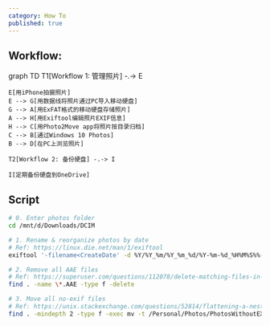 ```yaml
---
category: How To
published: true
---
```


## Workflow:

<div class="mermaid">
    graph TD
    T1[Workflow 1: 管理照片] -.-> E

    E[用iPhone拍摄照片]
    E --> G[用数据线将照片通过PC导入移动硬盘]
    G --> A[用ExFAT格式的移动硬盘存储照片]
    A --> H[用Exiftool编辑照片EXIF信息]
    H --> C[用Photo2Move app将照片按目录归档]
    C --> B[通过Windows 10 Photos]
    B --> D[在PC上浏览照片]

    T2[Workflow 2: 备份硬盘] -.-> I

    I[定期备份硬盘到OneDrive]

</div>


## Script

```bash
# 0. Enter photos folder
cd /mnt/d/Downloads/DCIM

# 1. Rename & reorganize photos by date
# Ref: https://linux.die.net/man/1/exiftool
exiftool '-filename<CreateDate' -d %Y/%Y_%m/%Y_%m_%d/%Y-%m-%d_%H%M%S%%-c.%%le -r . -o /media/Personal/Photos/OrganizedPhotos/

# 2. Remove all AAE files
# Ref: https://superuser.com/questions/112078/delete-matching-files-in-all-subdirectories
find . -name \*.AAE -type f -delete

# 3. Move all no-exif files
# Ref: https://unix.stackexchange.com/questions/52814/flattening-a-nested-directory
find . -mindepth 2 -type f -exec mv -t /Personal/Photos/PhotosWithoutEXIFDates -i '{}' +
```
